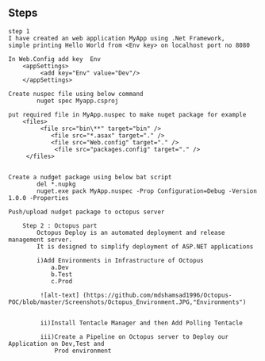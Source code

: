 ## Steps
    step 1
    I have created an web application MyApp using .Net Framework,
    simple printing Hello World from <Env key> on localhost port no 8080
    
    In Web.Config add key  Env
        <appSettings>
             <add key="Env" value="Dev"/>
        </appSettings>
        
    Create nuspec file using below command
            nuget spec Myapp.csproj
            
    put required file in MyApp.nuspec to make nuget package for example
        <files>
             <file src="bin\**" target="bin" />
                <file src="*.asax" target="." />
                <file src="Web.config" target="." />
                 <file src="packages.config" target="." />
         </files>  
            
    
    Create a nudget package using below bat script
            del *.nupkg
            nuget.exe pack MyApp.nuspec -Prop Configuration=Debug -Version 1.0.0 -Properties
            
    Push/upload nudget package to octopus server








        
```
    Step 2 : Octopus part
        Octopus Deploy is an automated deployment and release management server.
        It is designed to simplify deployment of ASP.NET applications
        
        i)Add Environments in Infrastructure of Octopus
            a.Dev
            b.Test
            c.Prod
            
         ![alt-text] (https://github.com/mdshamsad1996/Octopus-POC/blob/master/Screenshots/Octopus_Environment.JPG,"Environments")
            
    
         ii)Install Tentacle Manager and then Add Polling Tentacle 
         
         iii)Create a Pipeline on Octopus server to Deploy our Application on Dev,Test and
             Prod environment

         
         
         
            

        
        
    
    
    







   
